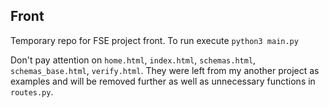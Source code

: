 ## Front
Temporary repo for FSE project front.
To run execute `python3 main.py` 

Don't pay attention on `home.html`, `index.html`, `schemas.html`, `schemas_base.html`, `verify.html`. They were left from my another project as examples and will be removed further as well as unnecessary functions in `routes.py`. 

